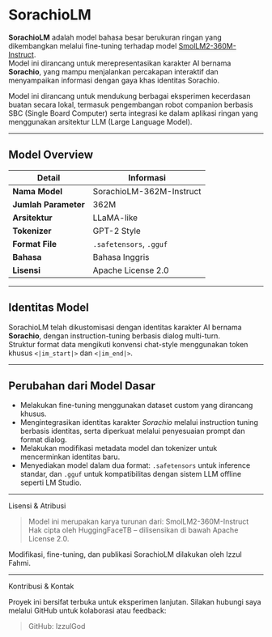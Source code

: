 # SorachioLM 

**SorachioLM** adalah model bahasa besar berukuran ringan yang dikembangkan melalui fine-tuning terhadap model [SmolLM2-360M-Instruct](https://huggingface.co/HuggingFaceTB/SmolLM2-360M-Instruct).  
Model ini dirancang untuk merepresentasikan karakter AI bernama **Sorachio**, yang mampu menjalankan percakapan interaktif dan menyampaikan informasi dengan gaya khas identitas Sorachio.

Model ini dirancang untuk mendukung berbagai eksperimen kecerdasan buatan secara lokal, termasuk pengembangan robot companion berbasis SBC (Single Board Computer) serta integrasi ke dalam aplikasi ringan yang menggunakan arsitektur LLM (Large Language Model).

---

## Model Overview

| **Detail**         | **Informasi**                              |
|--------------------|---------------------------------------------|
| **Nama Model**     | SorachioLM-362M-Instruct                   |           
| **Jumlah Parameter** | 362M                                     |
| **Arsitektur**     | LLaMA-like                                 |
| **Tokenizer**      | GPT-2 Style                                |
| **Format File**    | `.safetensors`, `.gguf`                    |
| **Bahasa**         | Bahasa Inggris                             |
| **Lisensi**        | Apache License 2.0                         |
---

## Identitas Model

SorachioLM telah dikustomisasi dengan identitas karakter AI bernama **Sorachio**, dengan instruction-tuning berbasis dialog multi-turn.  
Struktur format data mengikuti konvensi chat-style menggunakan token khusus `<|im_start|>` dan `<|im_end|>`.

---

## Perubahan dari Model Dasar

- Melakukan fine-tuning menggunakan dataset custom yang dirancang khusus.
- Mengintegrasikan identitas karakter *Sorachio* melalui instruction tuning berbasis identitas, serta diperkuat melalui penyesuaian prompt dan format dialog.
- Melakukan modifikasi metadata model dan tokenizer untuk mencerminkan identitas baru.
- Menyediakan model dalam dua format: `.safetensors` untuk inference standar, dan `.gguf` untuk kompatibilitas dengan sistem LLM offline seperti LM Studio.
  
---

Lisensi & Atribusi

>Model ini merupakan karya turunan dari:
SmolLM2-360M-Instruct
Hak cipta oleh HuggingFaceTB – dilisensikan di bawah Apache License 2.0.

Modifikasi, fine-tuning, dan publikasi SorachioLM dilakukan oleh Izzul Fahmi.


---

Kontribusi & Kontak

Proyek ini bersifat terbuka untuk eksperimen lanjutan.
Silakan hubungi saya melalui GitHub untuk kolaborasi atau feedback:

> GitHub: IzzulGod


